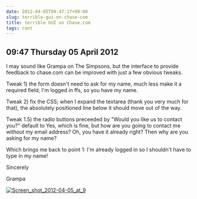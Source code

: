 ```yaml
---
date: 2012-04-05T09:47:17+09:00
slug: terrible-gui-on-chase-com
title: terrible GUI on Chase.com
tags: rant
---
```


## 09:47 Thursday 05 April 2012

I may sound like Grampa on The Simpsons, but the interface to provide feedback to chase.com can be improved with just a few obvious tweaks.

 

Tweak 1) the form doesn't need to ask for my name, much less make it a required field; I'm logged in ffs, so you have my name.

 

Tweak 2) fix the CSS; when I expand the textarea (thank you very much for that), the absolutely positioned line below it should move out of the way.

 

Tweak 1.5) the radio buttons preceeded by "Would you like us to contact you?" default to Yes, which is fine, but how are you going to contact me without my email address? Oh, you have it already right? Then why are you asking for my name?

 

Which brings me back to point 1: I'm already logged in so I shouldn't have to type in my name!

 

Sincerely

 

Grampa

 

 

[![Screen_shot_2012-04-05_at_9](http://getfile7.posterous.com/getfile/files.posterous.com/temp-2012-04-04/CpsvuogFAGvdDGFzqpkzEdsnrvxiAthvybDDivJCieDIxawtcasjcajiEahq/Screen_shot_2012-04-05_at_9.31.20_AM.png.scaled500.png)](http://getfile8.posterous.com/getfile/files.posterous.com/temp-2012-04-04/CpsvuogFAGvdDGFzqpkzEdsnrvxiAthvybDDivJCieDIxawtcasjcajiEahq/Screen_shot_2012-04-05_at_9.31.20_AM.png.scaled1000.png)
